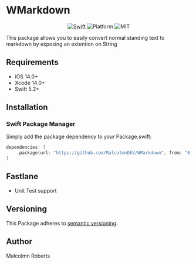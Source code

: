 # WMarkdown

<p align="center">
<a href="https://developer.apple.com/swift/"><img src="https://img.shields.io/badge/Swift-5.2-orange.svg?style=flat" style="max-height: 300px;" alt="Swift"/></a>
<img src="https://img.shields.io/badge/platform-iOS-green.svg" alt="Platform"/>
<img src="https://img.shields.io/badge/License-MIT-blue.svg" alt="MIT"/>
</p>

This package allows you to easily convert normal standing text to markdown by exposing an extention on String

## Requirements

- iOS 14.0+
- Xcode 14.0+
- Swift 5.2+

## Installation

### Swift Package Manager

Simply add the package dependency to your Package.swift:

```swift
dependencies: [
    .package(url: "https://github.com/MalcolmnDEV/WMarkdown", from: "0.1.8"),
]
```

## Fastlane
- Unit Test support


## Versioning

This Package adheres to [semantic versioning](https://semver.org).

## Author

Malcolmn Roberts
